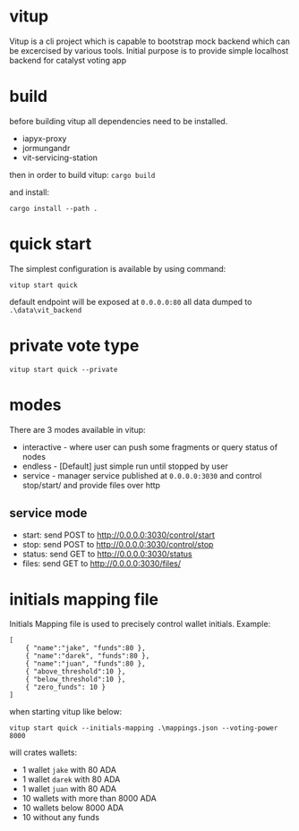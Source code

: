 # vitup

Vitup is a cli project which is capable to bootstrap mock backend which can be excercised by various tools. Initial purpose is to provide simple localhost backend for 
catalyst voting app

# build

before building vitup all dependencies need to be installed.
- iapyx-proxy
- jormungandr
- vit-servicing-station

then in order to build vitup:
`cargo build`

and install:

`cargo install --path .`

# quick start

The simplest configuration is available by using command:

`vitup start quick`

default endpoint will be exposed at `0.0.0.0:80` all data dumped to `.\data\vit_backend`

# private vote type

`vitup start quick --private`

# modes

There are 3 modes available in vitup:
- interactive - where user can push some fragments or query status of nodes 
- endless - [Default] just simple run until stopped by user
- service - manager service published at `0.0.0.0:3030` and control stop/start/ and provide files over http

## service mode

- start: send POST to http://0.0.0.0:3030/control/start
- stop: send POST to http://0.0.0.0:3030/control/stop
- status: send GET to http://0.0.0.0:3030/status
- files: send GET to http://0.0.0.0:3030/files/<file-name>

# initials mapping file

Initials Mapping file is used to precisely control wallet initials. Example:
```
[
	{ "name":"jake", "funds":80 },
	{ "name":"darek", "funds":80 },
	{ "name":"juan", "funds":80 },
	{ "above_threshold":10 },
    { "below_threshold":10 },
    { "zero_funds": 10 }    
]
```

when starting vitup like below:

`vitup start quick --initials-mapping .\mappings.json --voting-power 8000`

will crates wallets:

- 1 wallet `jake` with 80 ADA
- 1 wallet `darek` with 80 ADA
- 1 wallet `juan` with 80 ADA
- 10 wallets with more than 8000 ADA
- 10 wallets below 8000 ADA
- 10 without any funds